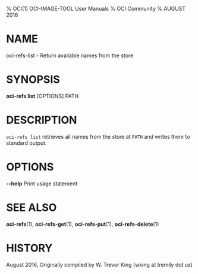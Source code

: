 % OCI(1) OCI-IMAGE-TOOL User Manuals
% OCI Community
% AUGUST 2016
# NAME

oci-refs-list \- Return available names from the store

# SYNOPSIS

**oci-refs list** [OPTIONS] PATH

# DESCRIPTION

`oci-refs list` retrieves all names from the store at `PATH` and writes them to standard output.

# OPTIONS

**--help**
  Print usage statement

# SEE ALSO

**oci-refs**(1), **oci-refs-get**(1), **oci-refs-put**(1), **oci-refs-delete**(1)

# HISTORY

August 2016, Originally compiled by W. Trevor King (wking at tremily dot us)
